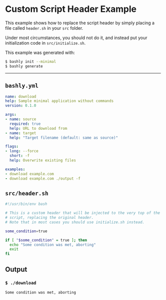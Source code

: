 # Custom Script Header Example

This example shows how to replace the script header by simply placing a 
file called `header.sh` in your `src` folder.

Under most circumstances, you should not do it, and instead put your
initialization code in `src/initialize.sh`.

This example was generated with:

```bash
$ bashly init --minimal
$ bashly generate
```

<!-- include: src/header.sh -->

-----

## `bashly.yml`

````yaml
name: download
help: Sample minimal application without commands
version: 0.1.0

args:
- name: source
  required: true
  help: URL to download from
- name: target
  help: "Target filename (default: same as source)"

flags:
- long: --force
  short: -f
  help: Overwrite existing files

examples:
- download example.com
- download example.com ./output -f
````

## `src/header.sh`

````bash
#!/usr/bin/env bash

# This is a custom header that will be injected to the very top of the 
# script, replacing the original header.
# Note that in most cases you should use initialize.sh instead.

some_condition=true

if [ "$some_condition" = true ]; then
  echo "Some condition was met, aborting"
  exit
fi


````


## Output

### `$ ./download`

````shell
Some condition was met, aborting


````



